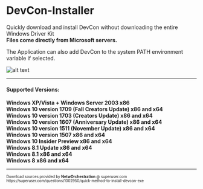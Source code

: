 <h1>DevCon-Installer</h1>

Quickly download and install DevCon without downloading the entire Windows Driver Kit
<br>
<b>Files come directly from Microsoft servers.</b>

The Application can also add DevCon to the system PATH environment variable if selected.

![alt text](https://i.imgur.com/X5LCoPp.png)

---


<h4>Supported Versions:</h4>
<b>
Windows XP/Vista + Windows Server 2003 x86
<br>
Windows 10 version 1709 (Fall Creators Update) x86 and x64
<br>
Windows 10 version 1703 (Creators Update) x86 and x64
<br>
Windows 10 version 1607 (Anniversary Update) x86 and x64
<br>
Windows 10 version 1511 (November Update) x86 and x64
<br>
Windows 10 version 1507 x86 and x64
<br>
Windows 10 Insider Preview x86 and x64
<br>
Windows 8.1 Update x86 and x64
<br>
Windows 8.1 x86 and x64
<br>
Windows 8 x86 and x64
</b>
<br>

---
<small>
<small>
Download sources provided by <b>NetwOrchestration</b> @ superuser.com
<br>
https://superuser.com/questions/1002950/quick-method-to-install-devcon-exe
</small>
</small>
